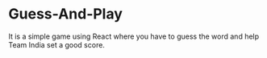 # Guess-And-Play
It is a simple game using React where you have to guess the word and help Team India set a good score.
